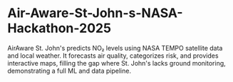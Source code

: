 # Air-Aware-St-John-s-NASA-Hackathon-2025
AirAware St. John's predicts NO₂ levels using NASA TEMPO satellite data and local weather. It forecasts air quality, categorizes risk, and provides interactive maps, filling the gap where St. John's lacks ground monitoring, demonstrating a full ML and data pipeline.
